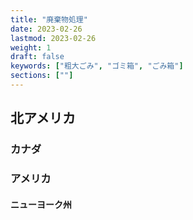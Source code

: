 ```yaml
---
title: "廃棄物処理"
date: 2023-02-26
lastmod: 2023-02-26
weight: 1
draft: false
keywords: ["粗大ごみ", "ゴミ箱", "ごみ箱"]
sections: [""]
---
```


## 北アメリカ
### カナダ
### アメリカ
#### ニューヨーク州